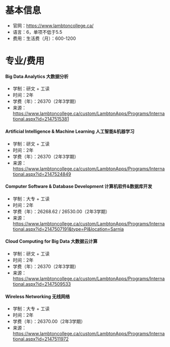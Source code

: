 # 基本信息

- 官网：https://www.lambtoncollege.ca/
- 语言：6，单项不低于5.5
- 费用：生活费（月）：600-1200



# 专业/费用

#### Big Data Analytics 大数据分析

- 学制：研文 + 工读
- 时间：2年
- 学费（年）：26370（2年3学期）
- 来源：https://www.lambtoncollege.ca/custom/LambtonApps/Programs/International.aspx?id=2147515381



#### Artificial Intelligence & Machine Learning 人工智能&机器学习

- 学制：研文 + 工读
- 时间：2年
- 学费（年）：26370（2年3学期）
- 来源：https://www.lambtoncollege.ca/custom/LambtonApps/Programs/International.aspx?id=2147524849



#### Computer Software & Database Development 计算机软件&数据库开发

- 学制：大专 + 工读
- 时间：2年
- 学费（年）：26268.62 / 26530.00（2年3学期）
- 来源：https://www.lambtoncollege.ca/custom/LambtonApps/Programs/International.aspx?id=2147507191&type=PI&location=Sarnia



#### Cloud Computing for Big Data 大数据云计算

- 学制：研文 + 工读
- 时间：2年
- 学费（年）：26370（2年3学期）
- 来源：https://www.lambtoncollege.ca/custom/LambtonApps/Programs/International.aspx?id=2147509533



#### Wireless Networking 无线网络

- 学制：大专 + 工读
- 时间：2年
- 学费（年）：26370.00（2年3学期）
- 来源：https://www.lambtoncollege.ca/custom/LambtonApps/Programs/International.aspx?id=2147511972

